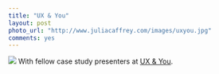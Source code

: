 ```yaml
---
title: "UX & You"
layout: post
photo_url: "http://www.juliacaffrey.com/images/uxyou.jpg"
comments: yes
---
```


![](http://www.juliacaffrey.com/images/uxyou.jpg)
With fellow case study presenters at [UX & You](https://neasist.asist.org/2016/01/08/user-experience-design-research-conference-roundup/).
